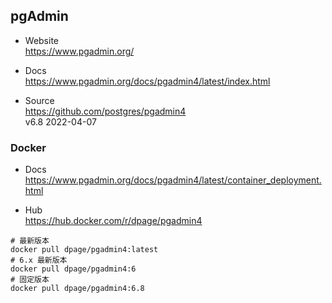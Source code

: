 
## pgAdmin

- Website  
  https://www.pgadmin.org/

- Docs  
  https://www.pgadmin.org/docs/pgadmin4/latest/index.html

- Source  
  https://github.com/postgres/pgadmin4  
  v6.8 2022-04-07

### Docker

- Docs  
  https://www.pgadmin.org/docs/pgadmin4/latest/container_deployment.html

- Hub  
  https://hub.docker.com/r/dpage/pgadmin4
```shell
# 最新版本
docker pull dpage/pgadmin4:latest
# 6.x 最新版本
docker pull dpage/pgadmin4:6
# 固定版本
docker pull dpage/pgadmin4:6.8
```

